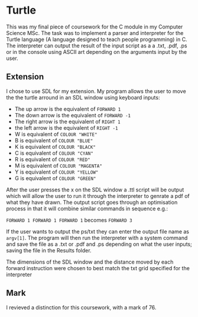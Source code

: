 # Turtle

This was my final piece of coursework for the C module in my Computer Science MSc. The task was to implement a parser and interpreter for the Turtle language (A language designed to teach people programming) in C. The interpreter can output the result of the input script as a a .txt, .pdf, .ps or in the console using ASCII art depending on the arguments input by the user.

## Extension

I chose to use SDL for my extension. My program allows the user to move the the turtle arround in an SDL window using keyboard inputs:

- The up arrow is the equivalent of `FORWARD 1`
- The down arrow is the equivalent of `FORWARD -1`
- The right arrow is the equivalent of `RIGHT 1`
- the left arrow is the equivalent of `RIGHT -1`
- W is equivalent of `COLOUR "WHITE"`
- B is equivalent of `COLOUR "BLUE"`
- K is equivalent of `COLOUR "BLACK"`
- C is equivalent of `COLOUR "CYAN"`
- R is equivalent of `COLOUR "RED"`
- M is equivalent of `COLOUR "MAGENTA"`
- Y is equivalent of `COLOUR "YELLOW"`
- G is equivalent of `COLOUR "GREEN"`

After the user presses the x on the SDL window a .ttl script will be output which will allow the user to run it through the interpreter to genrate a pdf of what they have drawn. The output script goes through an optimisation process in that it will combine similar commands in sequence e.g.:

`FORWARD 1 FORWARD 1 FORWARD 1`
becomes
`FORWARD 3`

If the user wants to output the ps/txt they can enter the output file name as `argv[1]`. The program will then run the interpreter with a system command and save the file as a .txt or .pdf and .ps depending on what the user inputs; saving the file in the Results folder.

The dimensions of the SDL window and the distance moved by each forward instruction were chosen to best match the txt grid specified for the interpreter

## Mark

I revieved a distinction for this coursework, with a mark of 76.
